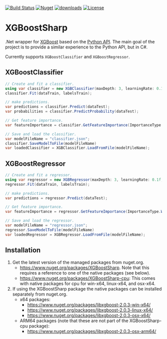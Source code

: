 ﻿[![Build Status](https://github.com/mdabros/XGBoostSharp/actions/workflows/dotnet.yml/badge.svg?branch=main)](https://github.com/mdabros/XGBoostSharp/actions/workflows/dotnet.yml)
[![Nuget](https://img.shields.io/nuget/v/XGBoostSharp?color=orange)](https://www.nuget.org/packages/XGBoostSharp/)
[![downloads](https://img.shields.io/nuget/dt/XGBoostSharp)](https://www.nuget.org/packages/XGBoostSharp)
[![License](https://img.shields.io/github/license/mdabros/XGBoostSharp)](https://github.com/mdabros/XGBoostSharp/blob/master/LICENSE)

# XGBoostSharp
.Net wrapper for [XGBoost](https://github.com/dmlc/xgboost) based on the [Python API](https://xgboost.readthedocs.io/en/latest/python/index.html).
The main goal of the project is to provide a similar experience to the Python API, but in C#.

Currently supports `XGBoostClassifier` and `XGBoostRegressor`.

## XGBoostClassifier
```csharp
// Create and fit a classifier.
using var classifier = new XGBClassifier(maxDepth: 3, learningRate: 0.1f, nEstimators: 100);
classifier.Fit(dataTrain, labelsTrain);

// make predictions.
var predictions = classifier.Predict(dataTest);
var probabilities = classifier.PredictProbability(dataTest);

// Get feature importance.
var featureImportance = classifier.GetFeatureImportance(ImportanceType.Weight);

// Save and load the classifier.
var modelFileName = "classifier.json";
classifier.SaveModelToFile(modelFileName)
var loadedClassifier = XGBClassifier.LoadFromFile(modelFileName);
```

## XGBoostRegressor
```csharp
// Create and fit a regressor.
using var regressor = new XGBRegressor(maxDepth: 3, learningRate: 0.1f, nEstimators: 100);
regressor.Fit(dataTrain, labelsTrain);

// make predictions.
var predictions = regressor.Predict(dataTest);

// Get feature importance.
var featureImportance = regressor.GetFeatureImportance(ImportanceType.Weight);

// Save and load the regressor.
var modelFileName = "regressor.json";
regressor.SaveModelToFile(modelFileName)
var loadedRegressor = XGBRegressor.LoadFromFile(modelFileName);
```

## Installation

1. Get the latest version of the managed packages from nuget.org.
   - https://www.nuget.org/packages/XGBoostSharp. Note that this requires a
     reference to one of the native packages (see below).
   - https://www.nuget.org/packages/XGBoostSharp-cpu: This comes with native
     packages for cpu for win-x64, linux-x64, and osx-x64.
2. If using the XGBoostSharp package the native packages can be installed
   separately from nuget.org.
   - x64 packages:
     - https://www.nuget.org/packages/libxgboost-2.0.3-win-x64/
     - https://www.nuget.org/packages/libxgboost-2.0.3-linux-x64/
     - https://www.nuget.org/packages/libxgboost-2.0.3-osx-x64/
   - ARM64 packages (note that these are not part of the XGBoostSharp-cpu
     package):
     - https://www.nuget.org/packages/libxgboost-2.0.3-osx-arm64/
